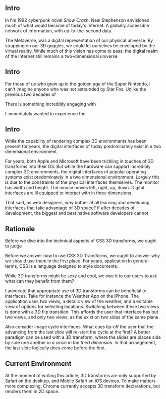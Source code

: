 ## Intro

In his 1992 cyberpunk novel _Snow Crash_, Neal Stephenson envisioned much of what would become of today's Internet. A globally accessible network of information, with up-to-the-second data. 

The Metaverse, was a digital representation of our physical universe. By strapping on our 3D goggles, we could let ourselves be enveloped by the virtual reality. While much of this vision has come to pass, the digital realm of the Internet still remains a two-dimensional universe


## Intro


For those of us who grew up in the golden age of the Super Nintendo, I can't imagine anyone who was not astounded by Star Fox. Unlike the previous two decades of 

There is something incredibly engaging with 

I immediately wanted to experience the 

## Intro

While the capability of rendering complex 3D environments has been present for years, the digital interfaces of today predominately exist in a two dimensional environment. 

For years, both Apple and Microsoft have been trickling in touches of 3D transforms into their OS. But while the hardware can support incredibly complex 3D environments, the digital interfaces of popular operating systems exist predominately in a two dimensional environment. Largely this is due to the constraints of the physical interfaces themselves. The monitor has width and height. The mouse moves left, right, up, down. Digital interfaces are ill equipped to interact with in three dimensions. 

That said, as web designers, why bother at all learning and developing interfaces that take advantage of 3D space? If after decades of development, the biggest and best native software developers cannot

## Rationale

Before we dive into the technical aspects of CSS 3D transforms, we ought to judge 

Before we answer how to use CSS 3D Transforms, we ought to answer why we should use them in the first place. For years, application In general terms, CSS is a language designed to style documents.

While 3D transforms might be sexy and cool, we owe it to our users to ask what can they benefit from them?

I advocate that appropriate use of 3D transforms can be beneficial to interfaces. Take for instance the Weather App on the iPhone. The application uses two views, a details view of the weather, and a editable view of options for selecting locations. Switching between these two views is done with a 3D flip transition. This affords the user that interface has but two views, and only two views, as the exist on two sides of the same plane.

Also consider image cycle interfaces. What cues tip-off the user that the advancing from the last slide will re-start the cycle at the first? A better paradigm can be used with a 3D transform, where the slides are places side by side one another _in a circle in the third dimension_. In that arrangement, the last slide logically does come before the first.




## Current Environment

At the moment of writing this article, 3D transforms are only supported by Safari on the desktop, and Mobile Safari on iOS devices. To make matters more complexing, Chrome currently accepts 3D transform declarations, but renders them in 2D space.

